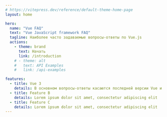 ```yaml
---
# https://vitepress.dev/reference/default-theme-home-page
layout: home

hero:
  name: "Vue FAQ"
  text: "Vue JavaScript framework FAQ"
  tagline: Наиболее часто задаваемые вопросы-ответы по Vue.js
  actions:
    - theme: brand
      text: Начать
      link: /introduction
    # - theme: alt
    #   text: API Examples
    #   link: /api-examples

features:
  - title: Vue 3
    details: В основном вопросы-ответы касаются последней версии Vue и технологий последних лет
  - title: Feature B
    details: Lorem ipsum dolor sit amet, consectetur adipiscing elit
  - title: Feature C
    details: Lorem ipsum dolor sit amet, consectetur adipiscing elit
---
```


